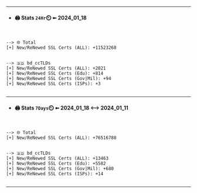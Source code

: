 

---
- #### 🖨️ **Stats** `24Hr`⏲️ ➼ 2024_01_18
```console


--> 🌐 Total
[+] New/ReNewed SSL Certs (ALL): +11523268


--> 🇧🇩 bd_ccTLDs
[+] New/ReNewed SSL Certs (ALL): +2021
[+] New/ReNewed SSL Certs (Edu): +814
[+] New/ReNewed SSL Certs (Gov|Mil): +94
[+] New/ReNewed SSL Certs (ISPs): +3


```

---
- #### 🖨️ **Stats** `7Days`⏲️ ➼ 2024_01_18 <--> 2024_01_11
```console


--> 🌐 Total
[+] New/ReNewed SSL Certs (ALL): +76516788


--> 🇧🇩 bd_ccTLDs
[+] New/ReNewed SSL Certs (ALL): +13463
[+] New/ReNewed SSL Certs (Edu): +5582
[+] New/ReNewed SSL Certs (Gov|Mil): +680
[+] New/ReNewed SSL Certs (ISPs): +14


```

---

